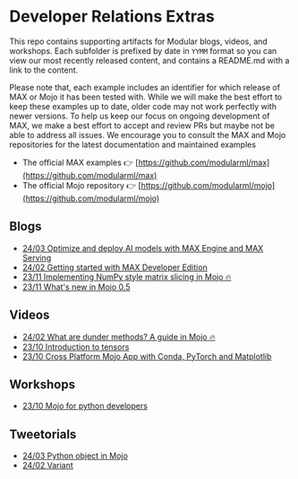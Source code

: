 # Developer Relations Extras

This repo contains supporting artifacts for Modular blogs, videos, and
workshops. Each subfolder is prefixed by date in `YYMM` format so you can view our
most recently released content, and contains a README.md with a link to the
content.

Please note that, each example includes an identifier for which release of MAX
or Mojo it has been tested with. While we will make the best effort to keep
these examples up to date, older code may not work perfectly with newer
versions. To help us keep our focus on ongoing development of MAX, we make a
best effort to accept and review PRs but maybe not be able to address all
issues. We encourage you to consult the MAX and Mojo repositories for the latest
documentation and maintained examples

* The official MAX examples 👉 [https://github.com/modularml/max](https://github.com/modularml/max)
* The official Mojo repository 👉 [https://github.com/modularml/mojo](https://github.com/modularml/mojo)

## Blogs

* [24/03 Optimize and deploy AI models with MAX Engine and MAX Serving](./blogs/2403-max-optimize-deploy)
* [24/02 Getting started with MAX Developer Edition](./blogs/2402-max-blogpost-demos)
* [23/11 Implementing NumPy style matrix slicing in Mojo 🔥](./blogs/2311-mojo-matrix-slice)
* [23/11 What's new in Mojo 0.5](./blogs/2311-whats-new-0-5)

## Videos

* [24/02 What are dunder methods? A guide in Mojo 🔥](./videos/2402-mojo-dunder)
* [23/10 Introduction to tensors](./videos/2310-introduction-to-tensors)
* [23/10 Cross Platform Mojo App with Conda, PyTorch and Matplotlib](./videos/2310-mojo-plotter)

## Workshops

* [23/10 Mojo for python developers](./workshops/2310-mojo-for-python-developers)

## Tweetorials

* [24/03 Python object in Mojo](./tweetorials/py-obj/)
* [24/02 Variant](./tweetorials/variant/)
